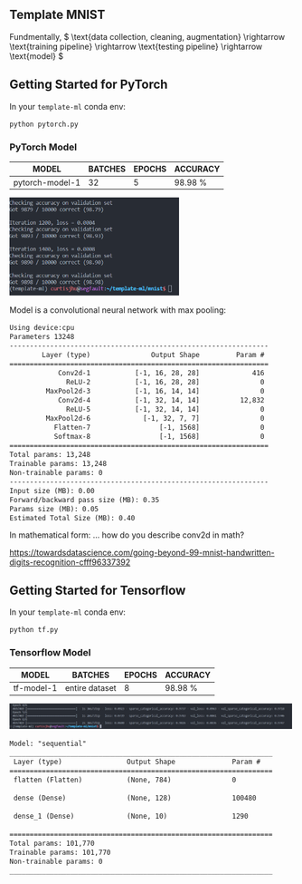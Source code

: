## Template MNIST

Fundmentally, $ \text{data collection, cleaning, augmentation}  \rightarrow \text{training pipeline}  \rightarrow \text{testing pipeline} \rightarrow \text{model} $

## Getting Started for PyTorch
In your `template-ml` conda env:
```
python pytorch.py
```

### PyTorch Model

MODEL | BATCHES | EPOCHS | ACCURACY
--- | --- | --- | ---
pytorch-model-1 | 32 | 5 | 98.98 %

<img src="imgs/pytorch-model-1.png" alt="drawing" width="300"/>

Model is a convolutional neural network with max pooling:
```
Using device:cpu
Parameters 13248
----------------------------------------------------------------
        Layer (type)               Output Shape         Param #
================================================================
            Conv2d-1           [-1, 16, 28, 28]             416
              ReLU-2           [-1, 16, 28, 28]               0
         MaxPool2d-3           [-1, 16, 14, 14]               0
            Conv2d-4           [-1, 32, 14, 14]          12,832
              ReLU-5           [-1, 32, 14, 14]               0
         MaxPool2d-6             [-1, 32, 7, 7]               0
           Flatten-7                 [-1, 1568]               0
           Softmax-8                 [-1, 1568]               0
================================================================
Total params: 13,248
Trainable params: 13,248
Non-trainable params: 0
----------------------------------------------------------------
Input size (MB): 0.00
Forward/backward pass size (MB): 0.35
Params size (MB): 0.05
Estimated Total Size (MB): 0.40
```

In mathematical form:
... how do you describe conv2d in math?


https://towardsdatascience.com/going-beyond-99-mnist-handwritten-digits-recognition-cfff96337392


## Getting Started for Tensorflow

In your `template-ml` conda env:
```
python tf.py
```

### Tensorflow Model

MODEL | BATCHES | EPOCHS | ACCURACY
--- | --- | --- | ---
tf-model-1 | entire dataset | 8 | 98.98 %

<img src="imgs/tf-model-1.png" alt="drawing" width="500"/>

```
Model: "sequential"
_________________________________________________________________
 Layer (type)                Output Shape              Param #   
=================================================================
 flatten (Flatten)           (None, 784)               0         
                                                                 
 dense (Dense)               (None, 128)               100480    
                                                                 
 dense_1 (Dense)             (None, 10)                1290      
                                                                 
=================================================================
Total params: 101,770
Trainable params: 101,770
Non-trainable params: 0
_________________________________________________________________
```

